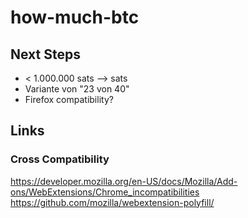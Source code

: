 # how-much-btc

## Next Steps

- < 1.000.000 sats —> sats
- Variante von "23 von 40"
- Firefox compatibility?

## Links

### Cross Compatibility

https://developer.mozilla.org/en-US/docs/Mozilla/Add-ons/WebExtensions/Chrome_incompatibilities
https://github.com/mozilla/webextension-polyfill/
